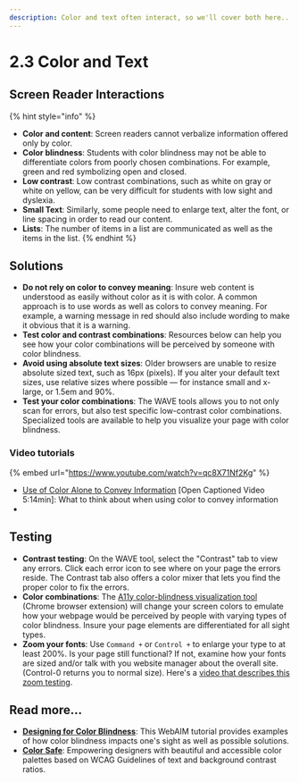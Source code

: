 ```yaml
---
description: Color and text often interact, so we'll cover both here...
---
```


# 2.3 Color and Text

## Screen Reader Interactions

{% hint style="info" %}
* **Color and content**: Screen readers cannot verbalize information offered only by color.&#x20;
* **Color blindness**: Students with color blindness may not be able to differentiate colors from poorly chosen combinations. For example, green and red symbolizing open and closed.
* **Low contrast**: Low contrast combinations, such as white on gray or white on yellow, can be very difficult for students with low sight and dyslexia.
* **Small Text**: Similarly, some people need to enlarge text, alter the font, or line spacing in order to read our content.
* **Lists**: The number of items in a list are communicated as well as the items in the list.
{% endhint %}

## Solutions

* **Do not rely on color to convey meaning**: Insure web content is understood as easily without color as it is with color. A common approach is to use words as well as colors to convey meaning. For example, a warning message in red should also include wording to make it obvious that it is a warning.
* **Test color and contrast combinations**: Resources below can help you see how your color combinations will be perceived by someone with color blindness.&#x20;
* **Avoid using absolute text sizes**: Older browsers are unable to resize absolute sized text, such as 16px (pixels). If you alter your default text sizes, use relative sizes where possible — for instance small and x-large, or 1.5em and 90%.
* **Test your color combinations**: The WAVE tools allows you to not only scan for errors, but also test specific low-contrast color combinations. Specialized tools are available to help you visualize your page with color blindness.

### Video tutorials

{% embed url="https://www.youtube.com/watch?v=qc8X71Nf2Kg" %}

* [Use of Color Alone to Convey Information](https://www.youtube.com/watch?v=8\_eVF0LPs0s) \[Open Captioned Video 5:14min]: What to think about when using color to convey information
*

## Testing

* **Contrast testing**: On the WAVE tool, select the "Contrast" tab to view any errors. Click each error icon to see where on your page the errors reside. The Contrast tab also offers a color mixer that lets you find the proper color to fix the errors.
* **Color combinations**: The [A11y color-blindness visualization tool](https://chromewebstore.google.com/detail/a11y-color-blindness-empa/idphhflanmeibmjgaciaadkmjebljhcc) (Chrome browser extension) will change your screen colors to emulate how your webpage would be perceived by people with varying types of color blindness. Insure your page elements are differentiated for all sight types.
* **Zoom your fonts**: Use `Command +` or `Control +` to enlarge your type to at least 200%.  Is your page still functional? If not, examine how your fonts are sized and/or talk with you website manager about the overall site. (Control-0 returns you to normal size). Here's a [video that describes this zoom testing](https://www.youtube.com/watch?v=Fu2SIL7oVCU).

## Read more...

* [**Designing for Color Blindness**](http://webaim.org/articles/visual/colorblind): This WebAIM tutorial provides examples of how color blindness impacts one's sight as well as possible solutions.
* [**Color Safe**](http://colorsafe.co/): Empowering designers with beautiful and accessible color palettes based on WCAG Guidelines of text and background contrast ratios.

